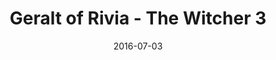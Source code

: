 ---
location: /assets/img/artwork/the_witcher.jpg
cover: /assets/img/artwork/covers/the_witcher.jpg
title: Geralt of Rivia - The Witcher 3
date: 2016-07-03
tags:
  - pencil
---